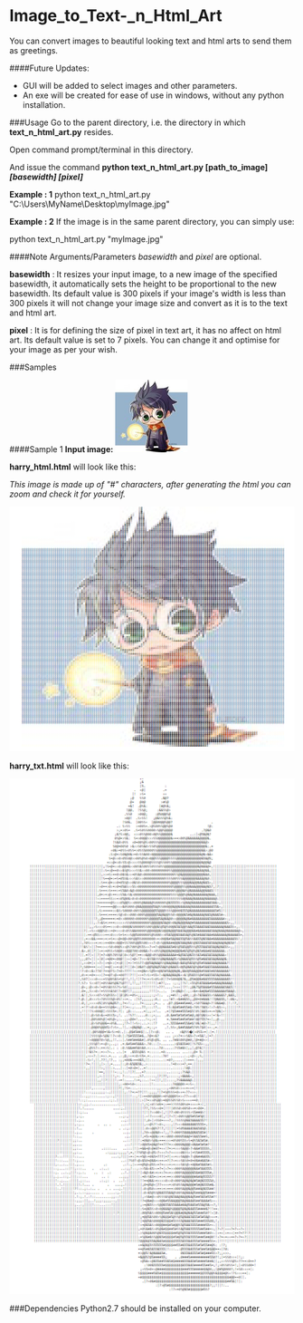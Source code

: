 # Image_to_Text-_n_Html_Art
You can convert images to beautiful looking text and html arts to send them as greetings.

####Future Updates:
* GUI will be added to select images and other parameters.
* An exe will be created for ease of use in windows, without any python installation.

###Usage
Go to the parent directory, i.e. the directory in which **text_n_html_art.py** resides.

Open command prompt/terminal in this directory.

And issue the command **python text_n_html_art.py [path_to_image] _[basewidth]_ _[pixel]_**

**Example : 1** python text_n_html_art.py "C:\Users\MyName\Desktop\myImage.jpg"

**Example : 2** If the image is in the same parent directory, you can simply use:

python text_n_html_art.py "myImage.jpg"

####Note
Arguments/Parameters _basewidth_ and _pixel_ are optional.

__basewidth__ : It resizes your input image, to a new image of the specified basewidth, it automatically sets the 
height to be proportional to the new basewidth. Its default value is 300 pixels if your image's width is less than 300 pixels it will not change your image size and convert as it is to the text and html art.

__pixel__ : It is for defining the size of pixel in text art, it has no affect on html art. Its default value is set to 7 pixels. You can change it and optimise for your image as per your wish.

###Samples

####Sample 1
**Input image:**
![harry.jpg in static_images folder](/static_images/harry.jpg)

**harry_html.html** will look like this:

*This image is made up of "#" characters, after generating the html you can zoom and check it for yourself.*

![harry_html.png in static_images folder](/static_images/harry_html.png)

**harry_txt.html** will look like this:

![harry_text.png in static_images folder](/static_images/harry_text.png)


###Dependencies
Python2.7 should be installed on your computer.
